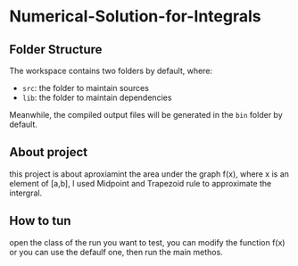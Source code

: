 # Numerical-Solution-for-Integrals
## Folder Structure

The workspace contains two folders by default, where:

- `src`: the folder to maintain sources
- `lib`: the folder to maintain dependencies

Meanwhile, the compiled output files will be generated in the `bin` folder by default.

## About project
this project is about aproxiamint the area under the graph f(x), where  x is an element of [a,b],
I used Midpoint and Trapezoid rule to approximate the intergral.

## How to tun 
open the class of the run you want to test, you can modify the function f(x) or you can use the defaulf one, then run the main methos.
